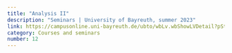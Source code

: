 ```yaml
---
title: "Analysis II"
description: "Seminars | University of Bayreuth, summer 2023"
link: https://campusonline.uni-bayreuth.de/ubto/wbLv.wbShowLVDetail?pStpSpNr=318731
category: Courses and seminars
number: 12
---
```

